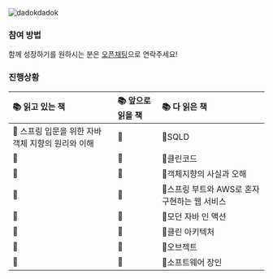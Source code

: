 ![dadokdadok](https://github.com/dev-wooyeon/reading-books-for-programmers/assets/50124623/0b6efc0a-e747-407f-b9ed-dea2751b95bd)

### 참여 방법
함께 성장하기를 원하시는 분은 [오픈채팅](https://open.kakao.com/o/g8qe1nkf)으로 연락주세요!

### 진행상황
|📚 읽고 있는 책|📚 앞으로 읽을 책|📚 다 읽은 책|
|:---|:---|:---|
|📕 스프링 입문을 위한 자바 객체 지향의 원리와 이해 |📘|📗SQLD
|📕 |📘|📗클린코드
|📕 |📘|📗객체지향의 사실과 오해
|📕 |📘|📗스프링 부트와 AWS로 혼자 구현하는 웹 서비스
|📕 |📘|📗모던 자바 인 액션
|📕 |📘|📗클린 아키텍처
|📕 |📘|📗오브젝트
|📕 |📘|📗소프트웨어 장인
